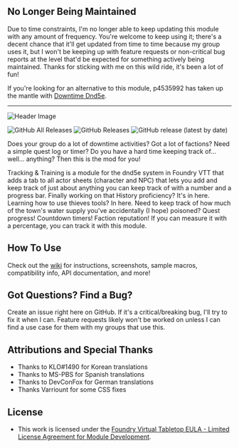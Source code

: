 ## No Longer Being Maintained
Due to time constraints, I'm no longer able to keep updating this module with any amount of frequency. You're welcome to keep using it; there's a decent chance that it'll get updated from time to time because my group uses it, but I won't be keeping up with feature requests or non-critical bug reports at the level that'd be expected for something actively being maintained. Thanks for sticking with me on this wild ride, it's been a lot of fun!

If you're looking for an alternative to this module, p4535992 has taken up the mantle with [Downtime Dnd5e](https://github.com/p4535992/foundryvtt-downtime-dnd5e).

___

![Header Image](https://raw.githubusercontent.com/crash1115/5e-training/master/media/cover.png)

![GitHub All Releases](https://img.shields.io/github/downloads/crash1115/5e-training/total) ![GitHub Releases](https://img.shields.io/github/downloads/crash1115/5e-training/latest/total) ![GitHub release (latest by date)](https://img.shields.io/github/v/release/crash1115/5e-training?label=latest%20version)

Does your group do a lot of downtime activities? Got a lot of factions? Need a simple quest log or timer? Do you have a hard time keeping track of... well... anything? Then this is the mod for you!

Tracking & Training is a module for the dnd5e system in Foundry VTT that adds a tab to all actor sheets (character and NPC) that lets you add and keep track of just about anything you can keep track of with a number and a progress bar. Finally working on that History proficiency? It's in here. Learning how to use thieves tools? In here. Need to keep track of how much of the town's water supply you've accidentally (I hope) poisoned? Quest progress! Countdown timers! Faction reputation! If you can measure it with a percentage, you can track it with this module.

## How To Use
Check out the [wiki](https://github.com/crash1115/5e-training/wiki) for instructions, screenshots, sample macros, compatibility info, API documentation, and more!

## Got Questions? Find a Bug?
Create an issue right here on GitHub. If it's a critical/breaking bug, I'll try to fix it when I can. Feature requests likely won't be worked on unless I can find a use case for them with my groups that use this.

## Attributions and Special Thanks
- Thanks to KLO#1490 for Korean translations
- Thanks to MS-PBS for Spanish translations
- Thanks to DevConFox for German translations
- Thanks Varriount for some CSS fixes

## License
- This work is licensed under the [Foundry Virtual Tabletop EULA - Limited License Agreement for Module Development](https://foundryvtt.com/article/license/).
